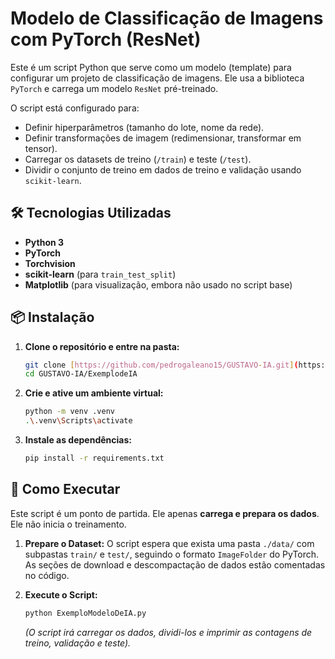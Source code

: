# Modelo de Classificação de Imagens com PyTorch (ResNet)

Este é um script Python que serve como um modelo (template) para configurar um projeto de classificação de imagens. Ele usa a biblioteca `PyTorch` e carrega um modelo `ResNet` pré-treinado.

O script está configurado para:
* Definir hiperparâmetros (tamanho do lote, nome da rede).
* Definir transformações de imagem (redimensionar, transformar em tensor).
* Carregar os datasets de treino (`/train`) e teste (`/test`).
* Dividir o conjunto de treino em dados de treino e validação usando `scikit-learn`.

## 🛠️ Tecnologias Utilizadas

* **Python 3**
* **PyTorch**
* **Torchvision**
* **scikit-learn** (para `train_test_split`)
* **Matplotlib** (para visualização, embora não usado no script base)

## 📦 Instalação

1.  **Clone o repositório e entre na pasta:**
    ```bash
    git clone [https://github.com/pedrogaleano15/GUSTAVO-IA.git](https://github.com/pedrogaleano15/GUSTAVO-IA.git)
    cd GUSTAVO-IA/ExemplodeIA
    ```

2.  **Crie e ative um ambiente virtual:**
    ```bash
    python -m venv .venv
    .\.venv\Scripts\activate
    ```

3.  **Instale as dependências:**
    ```bash
    pip install -r requirements.txt
    ```

## 🚀 Como Executar

Este script é um ponto de partida. Ele apenas **carrega e prepara os dados**. Ele não inicia o treinamento.

1.  **Prepare o Dataset:**
    O script espera que exista uma pasta `./data/` com subpastas `train/` e `test/`, seguindo o formato `ImageFolder` do PyTorch. As seções de download e descompactação de dados estão comentadas no código.

2.  **Execute o Script:**
    ```bash
    python ExemploModeloDeIA.py
    ```
    *(O script irá carregar os dados, dividi-los e imprimir as contagens de treino, validação e teste).*